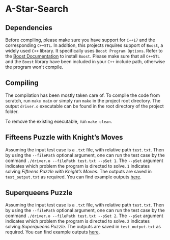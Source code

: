 # A-Star-Search
## Dependencies
Before compiling, please make sure you have support for `C++17` and the corresponding `C++STL`. In addition, this projects requires support of `Boost`, a widely used `C++` library. It specifically uses `Boost Program Options`. Refer to the [Boost Documentation](https://www.boost.org/) to install `Boost`. Please make sure that all `C++STL` and the `Boost` library have been included in your `C++` include path, otherwise the program won't compile.

## Compiling
The compilation has been mostly taken care of. To compile the code from scratch, run `make main` or simply run `make` in the project root directory. The output `driver.o` executable can be found in the root directory of the project folder.

To remove the existing executable, run `make clean`.

## Fifteens Puzzle with Knight’s Moves
Assuming the input test case is a `.txt` file, with relative path `test.txt`. Then by using the `--filePath` optional argument, one can run the test case by the command `./driver.o --filePath test.txt --pSet 1`. The `--pSet` argument indicates which problem the program is directed to solve. `1` indicates solving *Fifteens Puzzle with Knight’s Moves*. The outputs are saved in `test_output.txt` as required. You can find example outputs [here](Tests/input_FPK_1_output.txt).

## Superqueens Puzzle
Assuming the input test case is a `.txt` file, with relative path `test.txt`. Then by using the `--filePath` optional argument, one can run the test case by the command `./driver.o --filePath test.txt --pSet 2`. The `--pSet` argument indicates which problem the program is directed to solve. `2` indicates solving *Superqueens Puzzle*. The outputs are saved in `test_output.txt` as required. You can find example outputs [here](Tests/SQP_1_(size_18)_output.txt).
